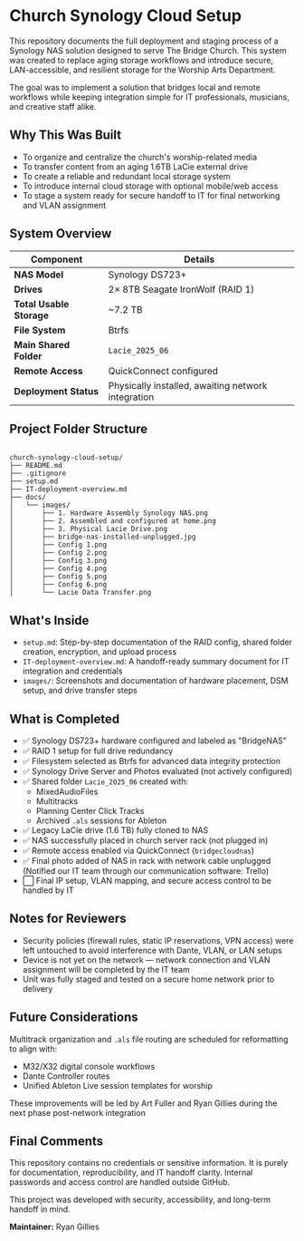 # Church Synology Cloud Setup

This repository documents the full deployment and staging process of a Synology NAS solution designed to serve The Bridge Church. This system was created to replace aging storage workflows and introduce secure, LAN-accessible, and resilient storage for the Worship Arts Department.

The goal was to implement a solution that bridges local and remote workflows while keeping integration simple for IT professionals, musicians, and creative staff alike.


## Why This Was Built

- To organize and centralize the church's worship-related media  
- To transfer content from an aging 1.6TB LaCie external drive  
- To create a reliable and redundant local storage system  
- To introduce internal cloud storage with optional mobile/web access  
- To stage a system ready for secure handoff to IT for final networking and VLAN assignment  


## System Overview

| Component             | Details                              |
|----------------------|--------------------------------------|
| **NAS Model**        | Synology DS723+                      |
| **Drives**           | 2× 8TB Seagate IronWolf (RAID 1)     |
| **Total Usable Storage** | ~7.2 TB                          |
| **File System**      | Btrfs                                |
| **Main Shared Folder** | `Lacie_2025_06`                    |
| **Remote Access**    | QuickConnect configured              |
| **Deployment Status**| Physically installed, awaiting network integration |


## Project Folder Structure

```

church-synology-cloud-setup/
├── README.md
├── .gitignore
├── setup.md
├── IT-deployment-overview.md
├── docs/
│   └── images/
│       ├── 1. Hardware Assembly Synology NAS.png
│       ├── 2. Assembled and configured at home.png
│       ├── 3. Physical Lacie Drive.png
│       ├── bridge-nas-installed-unplugged.jpg
│       ├── Config 1.png
│       ├── Config 2.png
│       ├── Config 3.png
│       ├── Config 4.png
│       ├── Config 5.png
│       ├── Config 6.png
│       └── Lacie Data Transfer.png

```



## What's Inside

- `setup.md`: Step-by-step documentation of the RAID config, shared folder creation, encryption, and upload process  
- `IT-deployment-overview.md`: A handoff-ready summary document for IT integration and credentials  
- `images/`: Screenshots and documentation of hardware placement, DSM setup, and drive transfer steps  


## What is Completed

- ✅ Synology DS723+ hardware configured and labeled as "BridgeNAS"  
- ✅ RAID 1 setup for full drive redundancy  
- ✅ Filesystem selected as Btrfs for advanced data integrity protection  
- ✅ Synology Drive Server and Photos evaluated (not actively configured)  
- ✅ Shared folder `Lacie_2025_06` created with:  
  - MixedAudioFiles  
  - Multitracks  
  - Planning Center Click Tracks  
  - Archived `.als` sessions for Ableton  
- ✅ Legacy LaCie drive (1.6 TB) fully cloned to NAS  
- ✅ NAS successfully placed in church server rack (not plugged in)  
- ✅ Remote access enabled via QuickConnect (`bridgecloudnas`)  
- ✅ Final photo added of NAS in rack with network cable unplugged (Notified our IT team through our communication software: Trello)
- ⬜ Final IP setup, VLAN mapping, and secure access control to be handled by IT  


## Notes for Reviewers

- Security policies (firewall rules, static IP reservations, VPN access) were left untouched to avoid interference with Dante, VLAN, or LAN setups  
- Device is not yet on the network — network connection and VLAN assignment will be completed by the IT team  
- Unit was fully staged and tested on a secure home network prior to delivery  


## Future Considerations

Multitrack organization and `.als` file routing are scheduled for reformatting to align with:

- M32/X32 digital console workflows  
- Dante Controller routes  
- Unified Ableton Live session templates for worship  

These improvements will be led by Art Fuller and Ryan Gillies during the next phase post-network integration  


## Final Comments

This repository contains no credentials or sensitive information. It is purely for documentation, reproducibility, and IT handoff clarity. Internal passwords and access control are handled outside GitHub.

This project was developed with security, accessibility, and long-term handoff in mind.

**Maintainer:** Ryan Gillies
